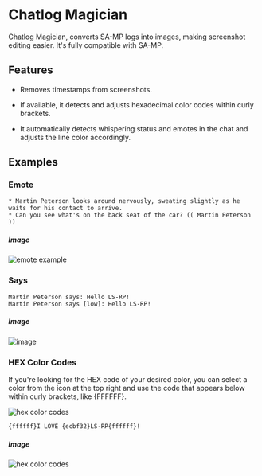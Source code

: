 # Chatlog Magician

Chatlog Magician, converts SA-MP logs into images, making screenshot editing easier. It's fully compatible with SA-MP.

## Features

* Removes timestamps from screenshots. 

* If available, it detects and adjusts hexadecimal color codes within curly brackets.

* It automatically detects whispering status and emotes in the chat and adjusts the line color accordingly.

## Examples
### Emote

```
* Martin Peterson looks around nervously, sweating slightly as he waits for his contact to arrive.
* Can you see what's on the back seat of the car? (( Martin Peterson ))
```
##### Image

![emote example](https://i.imgur.com/deEA6Vt.png)
### Says

```
Martin Peterson says: Hello LS-RP!
Martin Peterson says [low]: Hello LS-RP!
```
##### Image

![image](https://github.com/ulasbayraktar/chatlog-magician/assets/73671806/45a56bb8-09f2-423f-a1e7-7f9be83ef87b)


### HEX Color Codes

If you're looking for the HEX code of your desired color, you can select a color from the icon at the top right and use the code that appears below within curly brackets, like {FFFFFF}.

![hex color codes](https://i.imgur.com/VUn5ddP.png)


```
{ffffff}I LOVE {ecbf32}LS-RP{ffffff}!
```

##### Image

![hex color codes](https://i.imgur.com/UCi6aam.png)
